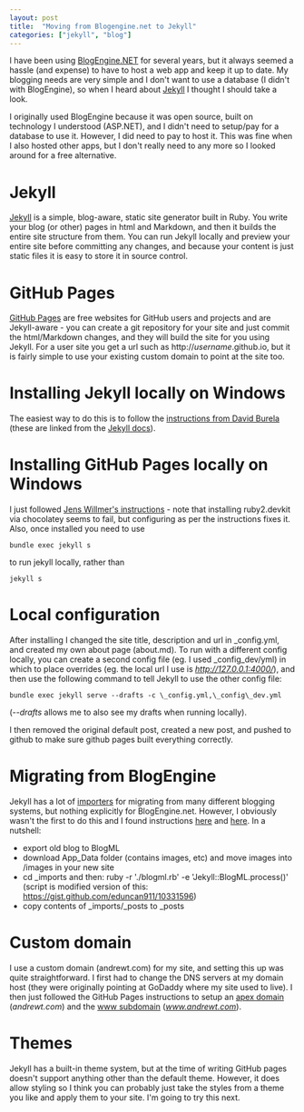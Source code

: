```yaml
---
layout: post
title:  "Moving from Blogengine.net to Jekyll"
categories: ["jekyll", "blog"]
---
```

I have been using [BlogEngine.NET](http://dotnetblogengine.net/) for several years, but it always seemed a hassle (and expense) to have to host a web app and keep it up to date.
My blogging needs are very simple and I don't want to use a database (I didn't with BlogEngine), so when I heard about [Jekyll](https://jekyllrb.com/) I thought I should take a look.
<!--more-->

I originally used BlogEngine because it was open source, built on technology I understood (ASP.NET), and I didn't need to setup/pay for a database to use it.
However, I did need to pay to host it. This was fine when I also hosted other apps, but I don't really need to any more so I looked around for a free alternative.

# Jekyll
[Jekyll](https://jekyllrb.com/) is a simple, blog-aware, static site generator built in Ruby.
You write your blog (or other) pages in html and Markdown, and then it builds the entire site structure from them.
You can run Jekyll locally and preview your entire site before committing any changes, and because your content is just static files it is easy to store it in source control.

# GitHub Pages
[GitHub Pages](https://pages.github.com/) are free websites for GitHub users and projects and are Jekyll-aware - you can create a git repository
for your site and just commit the html/Markdown changes, and they will build the site for you using Jekyll.
For a user site you get a url such as http://_username_.github.io, but it is fairly simple to use your existing custom domain to point at the site too.

# Installing Jekyll locally on Windows
The easiest way to do this is to follow the [instructions from David Burela](https://davidburela.wordpress.com/2015/11/28/easily-install-jekyll-on-windows-with-3-command-prompt-entries-and-chocolatey/)
(these are linked from the [Jekyll docs](https://jekyllrb.com/docs/windows/)).

# Installing GitHub Pages locally on Windows
I just followed [Jens Willmer's instructions](http://jwillmer.de/blog/tutorial/how-to-install-jekyll-and-pages-gem-on-windows-10-x46) -
note that installing ruby2.devkit via chocolatey seems to fail, but configuring as per the instructions fixes it.
Also, once installed you need to use

```
bundle exec jekyll s
```

to run jekyll locally, rather than

```
jekyll s
```

# Local configuration
After installing I changed the site title, description and url in \_config.yml, and created my own about page (about.md).
To run with a different config locally, you can create a second config file (eg. I used \_config\_dev/yml) in which to place overrides
(eg. the local url I use is _http://127.0.0.1:4000/_), and then use the following command to tell Jekyll to use the other config file:

```
bundle exec jekyll serve --drafts -c \_config.yml,\_config\_dev.yml
```
(_--drafts_ allows me to also see my drafts when running locally).

I then removed the original default post, created a new post, and pushed to github to make sure github pages built everything correctly.

# Migrating from BlogEngine
Jekyll has a lot of [importers](https://import.jekyllrb.com/docs/home/) for migrating from many different blogging systems, but nothing explicitly for BlogEngine.net.
However, I obviously wasn't the first to do this and I found instructions
[here](http://philippkueng.ch/migrate-from-blogengine-dot-net-to-jekyll.html#comment-1327752341)
and [here](http://doingthedishes.com/2011/04/14/moving-to-jekyll.html).
In a nutshell:

- export old blog to BlogML
- download App_Data folder (contains images, etc) and move images into /images in your new site
- cd _imports and then: ruby -r './blogml.rb' -e 'Jekyll::BlogML.process()' (script is modified version of this: https://gist.github.com/eduncan911/10331596)
- copy contents of \_imports/\_posts to \_posts

# Custom domain
I use a custom domain (andrewt.com) for my site, and setting this up was quite straightforward.
I first had to change the DNS servers at my domain host (they were originally pointing at GoDaddy where my site used to live).
I then just followed the GitHub Pages instructions to setup an [apex domain](https://help.github.com/articles/setting-up-an-apex-domain/) (_andrewt.com_)
and the [www subdomain](https://help.github.com/articles/setting-up-a-www-subdomain/) (_www.andrewt.com_).

# Themes
Jekyll has a built-in theme system, but at the time of writing GitHub pages doesn't support anything other than the default theme.
However, it does allow styling so I think you can probably just take the styles from a theme you like and apply them to your site.
I'm going to try this next.
